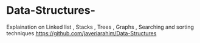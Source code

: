 # Data-Structures-
Explaination on Linked list , Stacks , Trees , Graphs , Searching and sorting techniques 
https://github.com/javeriarahim/Data-Structures

